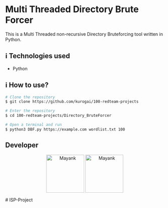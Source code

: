 # Multi Threaded Directory Brute Forcer

This is a Multi Threaded non-recursive Directory Bruteforcing tool written in Python.

## :information_source: Technologies used

* Python

## :information_source: How to use?
```bash
# Clone the repository
$ git clone https://github.com/kurogai/100-redteam-projects

# Enter the repository
$ cd 100-redteam-projects/Directory_BruteForcer

# Open a terminal and run
$ python3 DBF.py https://example.com wordlist.txt 100

```
## Developer
<p align="center">
<a href="https://github.com/MayankPandey01" target="blank"><img align="center" src="https://avatars.githubusercontent.com/u/29165227?s=96&v=4" alt="Mayank" height="120" width="120" /></a>
<a href="https://www.twitter.com/Mayank_pandey01" target="blank"><img align="center" src="https://1000logos.net/wp-content/uploads/2021/04/Twitter-logo.png" alt="Mayank" height="120" width="120" /></a>
</p>
#   I S P - P r o j e c t  
 